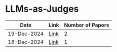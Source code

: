 # LLMs-as-Judges

| Date | Link | Number of Papers |
|------|------|------------------|
| 19-Dec-2024 | [Link](https://github.com/Deriq-Qian-Dong/arXivReporter/blob/main/LLMs-as-Judges/19-Dec-2024_papers.md) | 2 |
| 18-Dec-2024 | [Link](https://github.com/Deriq-Qian-Dong/arXivReporter/blob/main/LLMs-as-Judges/18-Dec-2024_papers.md) | 1 |
